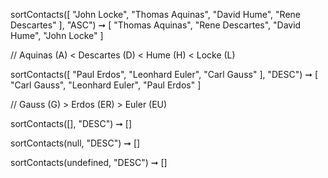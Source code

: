sortContacts([
  "John Locke",
  "Thomas Aquinas",
  "David Hume",
  "Rene Descartes"
], "ASC") ➞ [
  "Thomas Aquinas",
  "Rene Descartes",
  "David Hume",
  "John Locke"
]

// Aquinas (A) < Descartes (D) < Hume (H) < Locke (L)

sortContacts([
  "Paul Erdos",
  "Leonhard Euler",
  "Carl Gauss"
], "DESC") ➞ [
  "Carl Gauss",
  "Leonhard Euler",
  "Paul Erdos"
]

// Gauss (G) > Erdos (ER) > Euler (EU)

sortContacts([], "DESC") ➞ []

sortContacts(null, "DESC") ➞ []

sortContacts(undefined, "DESC") ➞ []